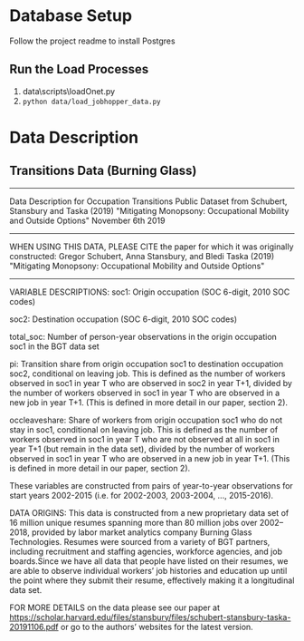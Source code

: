 # Database Setup
Follow the project readme to install Postgres

## Run the Load Processes
1. <path to python3> data\scripts\loadOnet.py
2. `python data/load_jobhopper_data.py`


# Data Description

## Transitions Data (Burning Glass)

****************************************************************************************************************
Data Description for Occupation Transitions Public Dataset
from Schubert, Stansbury and Taska (2019) "Mitigating Monopsony: Occupational Mobility and Outside Options"
November 6th 2019
****************************************************************************************************************

WHEN USING THIS DATA, PLEASE CITE the paper for which it was originally constructed:
Gregor Schubert, Anna Stansbury, and Bledi Taska (2019) "Mitigating Monopsony: Occupational Mobility and Outside Options"

***************************

VARIABLE DESCRIPTIONS:
soc1: Origin occupation (SOC 6-digit, 2010 SOC codes)

soc2: Destination occupation (SOC 6-digit, 2010 SOC codes)

total_soc: Number of person-year observations in the origin occupation soc1 in the BGT data set

pi: Transition share from origin occupation soc1 to destination occupation soc2, conditional on leaving job. 
This is defined as the number of workers observed in soc1 in year T who are observed in soc2 in year T+1,
divided by the number of workers observed in soc1 in year T who are observed in a new job in year T+1.
(This is defined in more detail in our paper, section 2).

occleaveshare: Share of workers from origin occupation soc1 who do not stay in soc1, conditional on leaving job.
This is defined as the number of workers observed in soc1 in year T who are not observed at all in soc1 in year T+1 
(but remain in the data set), divided by the number of workers observed in soc1 in year T who are observed
in a new job in year T+1. (This is defined in more detail in our paper, section 2).

These variables are constructed from pairs of year-to-year observations for start years 2002-2015
(i.e. for 2002-2003, 2003-2004, ..., 2015-2016).


DATA ORIGINS:
This data is constructed from a new proprietary data set of 16 million unique resumes spanning more than 
80 million jobs over 2002–2018, provided by labor market analytics company Burning Glass
Technologies. Resumes were sourced from a variety of BGT partners, including recruitment and staffing 
agencies, workforce agencies, and job boards.Since we have all data that people have listed on their 
resumes, we are able to observe individual workers’ job histories and education up until the point where 
they submit their resume, effectively making it a longitudinal data set.


FOR MORE DETAILS on the data please see our paper at 
https://scholar.harvard.edu/files/stansbury/files/schubert-stansbury-taska-20191106.pdf
or go to the authors’ websites for the latest version.


